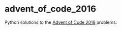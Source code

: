 # advent_of_code_2016
Python solutions to the [Advent of Code 2016](http://adventofcode.com/2016) problems.
